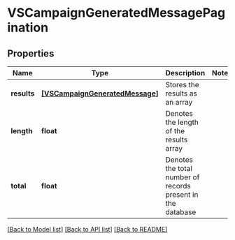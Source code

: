 # VSCampaignGeneratedMessagePagination


## Properties
Name | Type | Description | Notes
------------ | ------------- | ------------- | -------------
**results** | [**[VSCampaignGeneratedMessage]**](VSCampaignGeneratedMessage.md) | Stores the results as an array | 
**length** | **float** | Denotes the length of the results array | 
**total** | **float** | Denotes the total number of records present in the database | 

[[Back to Model list]](../README.md#documentation-for-models) [[Back to API list]](../README.md#documentation-for-api-endpoints) [[Back to README]](../README.md)


